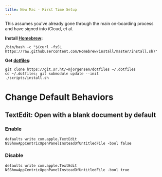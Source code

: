 ```yaml
---
title: New Mac - First Time Setup
---
```


This assumes you've already gone through the main on-boarding process and have signed into iCloud, et al.

**Install [Homebrew](https://brew.sh/):**

```
/bin/bash -c "$(curl -fsSL https://raw.githubusercontent.com/Homebrew/install/master/install.sh)"
```

**Get [dotfiles](https://git.sr.ht/~mjorgensen/dotfiles):**

```
git clone https://git.sr.ht/~mjorgensen/dotfiles ~/.dotfiles
cd ~/.dotfiles; git submodule update --init
./scripts/install.sh
```

# Change Default Behaviors
## TextEdit: Open with a blank document by default
### Enable

```
defaults write com.apple.TextEdit NSShowAppCentricOpenPanelInsteadOfUntitledFile -bool false
```

### Disable

```
defaults write com.apple.TextEdit NSShowAppCentricOpenPanelInsteadOfUntitledFile -bool true
```
